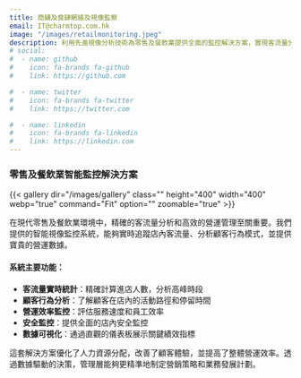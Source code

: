 ```yaml
---
title: 商舖及食肆網絡及視像監察
email: IT@charmtop.com.hk
image: "/images/retailmonitoring.jpeg"
description: 利用先進視像分析技術為零售及餐飲業提供全面的監控解決方案，實現客流量分析及營運優化
# social:
#  - name: github
#    icon: fa-brands fa-github
#    link: https://github.com

#  - name: twitter
#    icon: fa-brands fa-twitter
#    link: https://twitter.com

#  - name: linkedin
#    icon: fa-brands fa-linkedin
#    link: https://linkedin.com
---
```

### 零售及餐飲業智能監控解決方案

{{< gallery dir="/images/gallery" class="" height="400" width="400" webp="true" command="Fit" option="" zoomable="true" >}}

在現代零售及餐飲業環境中，精確的客流量分析和高效的營運管理至關重要。我們提供的智能視像監控系統，能夠實時追蹤店內客流量、分析顧客行為模式，並提供寶貴的營運數據。

#### 系統主要功能：

- **客流量實時統計**：精確計算進店人數，分析高峰時段
- **顧客行為分析**：了解顧客在店內的活動路徑和停留時間
- **營運效率監控**：評估服務速度和員工效率
- **安全監控**：提供全面的店內安全監控
- **數據可視化**：通過直觀的儀表板展示關鍵績效指標

這套解決方案優化了人力資源分配，改善了顧客體驗，並提高了整體營運效率。透過數據驅動的決策，管理層能夠更精準地制定營銷策略和業務發展計劃。